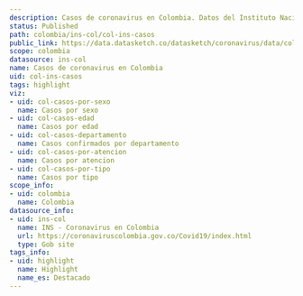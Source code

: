 ```yaml
---
description: Casos de coronavirus en Colombia. Datos del Instituto Nacional de Salud.
status: Published
path: colombia/ins-col/col-ins-casos
public_link: https://data.datasketch.co/datasketch/coronavirus/data/colombia/ins-col/col-ins-casos.csv
scope: colombia
datasource: ins-col
name: Casos de coronavirus en Colombia
uid: col-ins-casos
tags: highlight
viz:
- uid: col-casos-por-sexo
  name: Casos por sexo
- uid: col-casos-edad
  name: Casos por edad
- uid: col-casos-departamento
  name: Casos confirmados por departamento
- uid: col-casos-por-atencion
  name: Casos por atencion
- uid: col-casos-por-tipo
  name: Casos por tipo
scope_info:
- uid: colombia
  name: Colombia
datasource_info:
- uid: ins-col
  name: INS - Coronavirus en Colombia
  url: https://coronaviruscolombia.gov.co/Covid19/index.html
  type: Gob site
tags_info:
- uid: highlight
  name: Highlight
  name_es: Destacado
---
```


